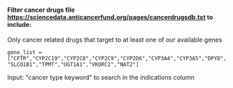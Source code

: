 ####  Filter cancer drugs file https://sciencedata.anticancerfund.org/pages/cancerdrugsdb.txt to include:
  Only cancer related drugs that target to at least one of our available genes 
    
    gene_list = ["CFTR","CYP2C19","CYP2C8","CYP2C9","CYP2D6","CYP3A4","CYP3A5","DPYD", "SLCO1B1","TPMT","UGT1A1","VKORC1","NAT2"]

  Input: "cancer type keyword" to search in the indications column

